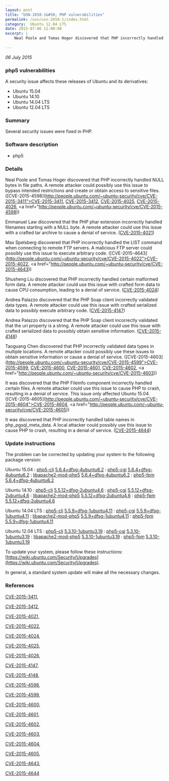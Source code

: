 ```yaml
---
layout: post
title: "USN-2658-1&#58; PHP vulnerabilities"
permalink: /usn/usn-2658-1/index.html
category:  Ubuntu 12.04 LTS
date: 2015-07-06 12:00:00
excerpt: |
    Neal Poole and Tomas Hoger discovered that PHP incorrectly handled NULL bytes in file paths. A remote attacker could possibly use this issue to bypass intended restrictions and create or obtain access to sensitive files. ([CVE-2015-4598](http://people.ubuntu.com/~ubuntu-security/cve/CVE-2015-3411">CVE-2015-3411</a>, <a href="http://people.ubuntu.com/~ubuntu-security/cve/CVE-2015-3412">CVE-2015-3412</a>, <a href="http://people.ubuntu.com/~ubuntu-security/cve/CVE-2015-4025">CVE-2015-4025</a>, <a href="http://people.ubuntu.com/~ubuntu-security/cve/CVE-2015-4026">CVE-2015-4026</a>, <a href="http://people.ubuntu.com/~ubuntu-security/cve/CVE-2015-4598))
    
--- 
```

 
 

*06 July 2015*

### php5 vulnerabilities

A security issue affects these releases of Ubuntu and its derivatives:

* Ubuntu 15.04
* Ubuntu 14.10
* Ubuntu 14.04 LTS
* Ubuntu 12.04 LTS

### Summary

Several security issues were fixed in PHP. 

### Software description

* php5 

### Details

Neal Poole and Tomas Hoger discovered that PHP incorrectly handled NULL bytes in file paths. A remote attacker could possibly use this issue to bypass intended restrictions and create or obtain access to sensitive files. ([CVE-2015-4598](http://people.ubuntu.com/~ubuntu-security/cve/CVE-2015-3411">CVE-2015-3411</a>, <a href="http://people.ubuntu.com/~ubuntu-security/cve/CVE-2015-3412">CVE-2015-3412</a>, <a href="http://people.ubuntu.com/~ubuntu-security/cve/CVE-2015-4025">CVE-2015-4025</a>, <a href="http://people.ubuntu.com/~ubuntu-security/cve/CVE-2015-4026">CVE-2015-4026</a>, <a href="http://people.ubuntu.com/~ubuntu-security/cve/CVE-2015-4598))

Emmanuel Law discovered that the PHP phar extension incorrectly handled filenames starting with a NULL byte. A remote attacker could use this issue with a crafted tar archive to cause a denial of service. ([CVE-2015-4021](http://people.ubuntu.com/~ubuntu-security/cve/CVE-2015-4021))

Max Spelsberg discovered that PHP incorrectly handled the LIST command when connecting to remote FTP servers. A malicious FTP server could possibly use this issue to execute arbitrary code. ([CVE-2015-4643](http://people.ubuntu.com/~ubuntu-security/cve/CVE-2015-4022">CVE-2015-4022</a>, <a href="http://people.ubuntu.com/~ubuntu-security/cve/CVE-2015-4643))

Shusheng Liu discovered that PHP incorrectly handled certain malformed form data. A remote attacker could use this issue with crafted form data to cause CPU consumption, leading to a denial of service. ([CVE-2015-4024](http://people.ubuntu.com/~ubuntu-security/cve/CVE-2015-4024))

Andrea Palazzo discovered that the PHP Soap client incorrectly validated data types. A remote attacker could use this issue with crafted serialized data to possibly execute arbitrary code. ([CVE-2015-4147](http://people.ubuntu.com/~ubuntu-security/cve/CVE-2015-4147))

Andrea Palazzo discovered that the PHP Soap client incorrectly validated that the uri property is a string. A remote attacker could use this issue with crafted serialized data to possibly obtain sensitive information. ([CVE-2015-4148](http://people.ubuntu.com/~ubuntu-security/cve/CVE-2015-4148))

Taoguang Chen discovered that PHP incorrectly validated data types in multiple locations. A remote attacker could possibly use these issues to obtain sensitive information or cause a denial of service. ([CVE-2015-4603](http://people.ubuntu.com/~ubuntu-security/cve/CVE-2015-4599">CVE-2015-4599</a>, <a href="http://people.ubuntu.com/~ubuntu-security/cve/CVE-2015-4600">CVE-2015-4600</a>, <a href="http://people.ubuntu.com/~ubuntu-security/cve/CVE-2015-4601">CVE-2015-4601</a>, <a href="http://people.ubuntu.com/~ubuntu-security/cve/CVE-2015-4602">CVE-2015-4602</a>, <a href="http://people.ubuntu.com/~ubuntu-security/cve/CVE-2015-4603))

It was discovered that the PHP Fileinfo component incorrectly handled certain files. A remote attacker could use this issue to cause PHP to crash, resulting in a denial of service. This issue only affected Ubuntu 15.04. ([CVE-2015-4605](http://people.ubuntu.com/~ubuntu-security/cve/CVE-2015-4604">CVE-2015-4604</a>, <a href="http://people.ubuntu.com/~ubuntu-security/cve/CVE-2015-4605))

It was discovered that PHP incorrectly handled table names in php_pgsql_meta_data. A local attacker could possibly use this issue to cause PHP to crash, resulting in a denial of service. ([CVE-2015-4644](http://people.ubuntu.com/~ubuntu-security/cve/CVE-2015-4644)) 

### Update instructions

The problem can be corrected by updating your system to the following package version:

Ubuntu 15.04
 : [php5-cli](https://launchpad.net/ubuntu/+source/php5) <span> [5.6.4+dfsg-4ubuntu6.2](https://launchpad.net/ubuntu/+source/php5/5.6.4+dfsg-4ubuntu6.2) </span> 
 : [php5-cgi](https://launchpad.net/ubuntu/+source/php5) <span> [5.6.4+dfsg-4ubuntu6.2](https://launchpad.net/ubuntu/+source/php5/5.6.4+dfsg-4ubuntu6.2) </span> 
 : [libapache2-mod-php5](https://launchpad.net/ubuntu/+source/php5) <span> [5.6.4+dfsg-4ubuntu6.2](https://launchpad.net/ubuntu/+source/php5/5.6.4+dfsg-4ubuntu6.2) </span> 
 : [php5-fpm](https://launchpad.net/ubuntu/+source/php5) <span> [5.6.4+dfsg-4ubuntu6.2](https://launchpad.net/ubuntu/+source/php5/5.6.4+dfsg-4ubuntu6.2) </span> 

Ubuntu 14.10
 : [php5-cli](https://launchpad.net/ubuntu/+source/php5) <span> [5.5.12+dfsg-2ubuntu4.6](https://launchpad.net/ubuntu/+source/php5/5.5.12+dfsg-2ubuntu4.6) </span> 
 : [php5-cgi](https://launchpad.net/ubuntu/+source/php5) <span> [5.5.12+dfsg-2ubuntu4.6](https://launchpad.net/ubuntu/+source/php5/5.5.12+dfsg-2ubuntu4.6) </span> 
 : [libapache2-mod-php5](https://launchpad.net/ubuntu/+source/php5) <span> [5.5.12+dfsg-2ubuntu4.6](https://launchpad.net/ubuntu/+source/php5/5.5.12+dfsg-2ubuntu4.6) </span> 
 : [php5-fpm](https://launchpad.net/ubuntu/+source/php5) <span> [5.5.12+dfsg-2ubuntu4.6](https://launchpad.net/ubuntu/+source/php5/5.5.12+dfsg-2ubuntu4.6) </span> 

Ubuntu 14.04 LTS
 : [php5-cli](https://launchpad.net/ubuntu/+source/php5) <span> [5.5.9+dfsg-1ubuntu4.11](https://launchpad.net/ubuntu/+source/php5/5.5.9+dfsg-1ubuntu4.11) </span> 
 : [php5-cgi](https://launchpad.net/ubuntu/+source/php5) <span> [5.5.9+dfsg-1ubuntu4.11](https://launchpad.net/ubuntu/+source/php5/5.5.9+dfsg-1ubuntu4.11) </span> 
 : [libapache2-mod-php5](https://launchpad.net/ubuntu/+source/php5) <span> [5.5.9+dfsg-1ubuntu4.11](https://launchpad.net/ubuntu/+source/php5/5.5.9+dfsg-1ubuntu4.11) </span> 
 : [php5-fpm](https://launchpad.net/ubuntu/+source/php5) <span> [5.5.9+dfsg-1ubuntu4.11](https://launchpad.net/ubuntu/+source/php5/5.5.9+dfsg-1ubuntu4.11) </span> 

Ubuntu 12.04 LTS
 : [php5-cli](https://launchpad.net/ubuntu/+source/php5) <span> [5.3.10-1ubuntu3.19](https://launchpad.net/ubuntu/+source/php5/5.3.10-1ubuntu3.19) </span> 
 : [php5-cgi](https://launchpad.net/ubuntu/+source/php5) <span> [5.3.10-1ubuntu3.19](https://launchpad.net/ubuntu/+source/php5/5.3.10-1ubuntu3.19) </span> 
 : [libapache2-mod-php5](https://launchpad.net/ubuntu/+source/php5) <span> [5.3.10-1ubuntu3.19](https://launchpad.net/ubuntu/+source/php5/5.3.10-1ubuntu3.19) </span> 
 : [php5-fpm](https://launchpad.net/ubuntu/+source/php5) <span> [5.3.10-1ubuntu3.19](https://launchpad.net/ubuntu/+source/php5/5.3.10-1ubuntu3.19) </span> 

To update your system, please follow these instructions: [https://wiki.ubuntu.com/Security/Upgrades](https://wiki.ubuntu.com/Security/Upgrades).

In general, a standard system update will make all the necessary changes. 

### References

 
 [CVE-2015-3411](http://people.ubuntu.com/~ubuntu-security/cve/CVE-2015-3411), 

 [CVE-2015-3412](http://people.ubuntu.com/~ubuntu-security/cve/CVE-2015-3412), 

 [CVE-2015-4021](http://people.ubuntu.com/~ubuntu-security/cve/CVE-2015-4021), 

 [CVE-2015-4022](http://people.ubuntu.com/~ubuntu-security/cve/CVE-2015-4022), 

 [CVE-2015-4024](http://people.ubuntu.com/~ubuntu-security/cve/CVE-2015-4024), 

 [CVE-2015-4025](http://people.ubuntu.com/~ubuntu-security/cve/CVE-2015-4025), 

 [CVE-2015-4026](http://people.ubuntu.com/~ubuntu-security/cve/CVE-2015-4026), 

 [CVE-2015-4147](http://people.ubuntu.com/~ubuntu-security/cve/CVE-2015-4147), 

 [CVE-2015-4148](http://people.ubuntu.com/~ubuntu-security/cve/CVE-2015-4148), 

 [CVE-2015-4598](http://people.ubuntu.com/~ubuntu-security/cve/CVE-2015-4598), 

 [CVE-2015-4599](http://people.ubuntu.com/~ubuntu-security/cve/CVE-2015-4599), 

 [CVE-2015-4600](http://people.ubuntu.com/~ubuntu-security/cve/CVE-2015-4600), 

 [CVE-2015-4601](http://people.ubuntu.com/~ubuntu-security/cve/CVE-2015-4601), 

 [CVE-2015-4602](http://people.ubuntu.com/~ubuntu-security/cve/CVE-2015-4602), 

 [CVE-2015-4603](http://people.ubuntu.com/~ubuntu-security/cve/CVE-2015-4603), 

 [CVE-2015-4604](http://people.ubuntu.com/~ubuntu-security/cve/CVE-2015-4604), 

 [CVE-2015-4605](http://people.ubuntu.com/~ubuntu-security/cve/CVE-2015-4605), 

 [CVE-2015-4643](http://people.ubuntu.com/~ubuntu-security/cve/CVE-2015-4643), 

 [CVE-2015-4644](http://people.ubuntu.com/~ubuntu-security/cve/CVE-2015-4644)
 

